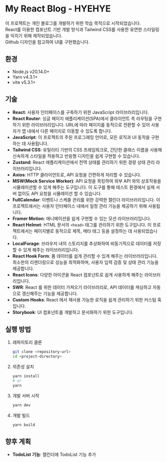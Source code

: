 # My React Blog - HYEHYE

이 프로젝트는 개인 블로그를 개발하기 위한 학습 목적으로 시작되었습니다.<br />
React를 이용한 컴포넌트 기반 개발 방식과 Tailwind CSS를 사용한 유연한 스타일링을 익히기 위해 제작되었습니다.<br />
Github 디자인을 참고하여 UI를 구현했습니다.

## 환경

- Node.js v20.14.0+
- Yarn v4.3.1+
- vite v5.3.1+

## 기술

- **React**: 사용자 인터페이스를 구축하기 위한 JavaScript 라이브러리입니다.
- **React Router**: 싱글 페이지 애플리케이션(SPA)에서 클라이언트 측 라우팅을 구현하기 위한 라이브러리입니다. URL에 따라 페이지를 동적으로 전환할 수 있어 사용자가 앱 내에서 다른 페이지로 이동할 수 있도록 합니다.
- **JavaScript**: 이 프로젝트의 주된 프로그래밍 언어로, 모든 로직과 UI 동작을 구현하는 데 사용됩니다.
- **Tailwind CSS**: 유틸리티 기반의 CSS 프레임워크로, 간단한 클래스 이름을 사용해 신속하게 스타일을 적용하고 반응형 디자인을 쉽게 구현할 수 있습니다.
- **Zustand**: React 애플리케이션에서 전역 상태를 관리하기 위한 경량 상태 관리 라이브러리입니다.
- **Axios**: HTTP 클라이언트로, API 요청을 간편하게 처리할 수 있습니다.
- **MSW(Mock Service Worker)**: API 요청을 목킹하여 외부 API 와의 상호작용을 시뮬레이션할 수 있게 해주는 도구입니다. 이 도구를 통해 테스트 환경에서 실제 서버 없이도 API 요청을 시뮬레이션 할 수 있습니다.
- **FullCalendar**: 이벤트나 스케줄 관리를 위한 강력한 캘린더 라이브러리입니다. 이 프로젝트에서는 사용자 인터페이스 내에서 일정 관리 기능을 제공하기 위해 사용됩니다.
- **Framer Motion**: 애니메이션을 쉽게 구현할 수 있는 모션 라이브러리입니다.
- **React Helmet**: HTML 문서의 `<head>` 태그를 관리하기 위한 도구입니다. 이 프로젝트에서는 페이지별로 동적으로 제목, 메타 태그 등을 설정하는 데 사용되었습니다.
- **LocalForage**: 브라우저 내의 스토리지를 추상화하여 비동기적으로 데이터를 저장할 수 있게 해주는 라이브러리입니다.
- **React Hook Form**: 폼 데이터를 쉽게 관리할 수 있게 해주는 라이브러리입니다. 최소한의 리렌더링으로 성능을 최적화하며, 사용자 입력 검증 및 상태 관리 기능을 제공합니다.
- **React Icons**: 다양한 아이콘을 React 컴포넌트로 쉽게 사용하게 해주는 라이브러리입니다.
- **SWR**: React 를 위한 데이터 가져오기 라이브러리로, API 데이터를 캐싱하고 자동으로 갱신해주는 기능을 제공합니다.
- **Custom Hooks**: React 에서 재사용 가능한 로직을 쉽게 관리하기 위한 커스텀 훅입니다.
- **Storybook**: UI 컴포넌트를 개발하고 문서화하기 위한 도구입니다.

## 실행 방법

1. 레파지토리 클론

   ```bash
   git clone <repository-url>
   cd <project-directory>
   ```

2. 의존성 설치

   ```bash
   yarn install
   # or
   yarn
   ```

3. 개발 서버 시작

   ```bash
   yarn dev
   ```

4. 개발 빌드
   ```bash
   yarn build
   ```

## 향후 계획

- **TodoList 기능**: 캘린더에 TodoList 기능 추가
